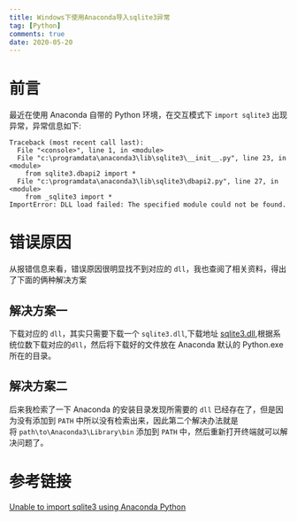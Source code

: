 ```yaml
---
title: Windows下使用Anaconda导入sqlite3异常
tag: [Python]
comments: true
date: 2020-05-20
---
```


# 前言
最近在使用 Anaconda 自带的 Python 环境，在交互模式下 `import sqlite3` 出现异常，异常信息如下:


```shell
Traceback (most recent call last):
  File "<console>", line 1, in <module>
  File "c:\programdata\anaconda3\lib\sqlite3\__init__.py", line 23, in <module>
    from sqlite3.dbapi2 import *
  File "c:\programdata\anaconda3\lib\sqlite3\dbapi2.py", line 27, in <module>
    from _sqlite3 import *
ImportError: DLL load failed: The specified module could not be found.
```
# 错误原因
从报错信息来看，错误原因很明显找不到对应的 `dll`，我也查阅了相关资料，得出了下面的俩种解决方案
## 解决方案一


下载对应的 `dll`，其实只需要下载一个 `sqlite3.dll`,下载地址 [sqlite3.dll](https://sqlite.org/download.html),根据系统位数下载对应的`dll`，然后将下载好的文件放在 Anaconda 默认的 Python.exe 所在的目录。
## 解决方案二


后来我检索了一下 Anaconda 的安装目录发现所需要的 `dll` 已经存在了，但是因为没有添加到 `PATH` 中所以没有检索出来，因此第二个解决办法就是将 `path\to\Anaconda3\Library\bin` 添加到 `PATH` 中，然后重新打开终端就可以解决问题了。


# 参考链接


[Unable to import sqlite3 using Anaconda Python](https://stackoverflow.com/questions/54876404/unable-to-import-sqlite3-using-anaconda-python)
